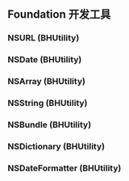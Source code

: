 
## Foundation 开发工具

### NSURL (BHUtility)

### NSDate (BHUtility)

### NSArray (BHUtility)

### NSString (BHUtility)

### NSBundle (BHUtility)

### NSDictionary (BHUtility)

### NSDateFormatter (BHUtility)
